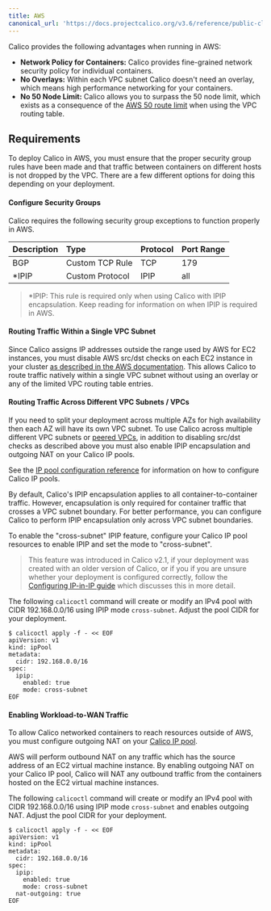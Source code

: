 ```yaml
---
title: AWS
canonical_url: 'https://docs.projectcalico.org/v3.6/reference/public-cloud/aws'
---
```


Calico provides the following advantages when running in AWS:

- **Network Policy for Containers:** Calico provides fine-grained network security policy for individual containers.
- **No Overlays:** Within each VPC subnet Calico doesn't need an overlay, which means high performance networking for your containers.
- **No 50 Node Limit:** Calico allows you to surpass the 50 node limit, which exists as a consequence of the [AWS 50 route limit](http://docs.aws.amazon.com/AmazonVPC/latest/UserGuide/VPC_Appendix_Limits.html#vpc-limits-route-tables) when using the VPC routing table.

## Requirements

To deploy Calico in AWS, you must ensure that the proper security group rules
have been made and that traffic between containers on different hosts is not
dropped by the VPC. There are a few different options for doing this depending
on your deployment.

#### Configure Security Groups

Calico requires the following security group exceptions to function properly
in AWS.

| Description      | Type            | Protocol | Port Range |
|:-----------------|:----------------|:---------|:-----------|
| BGP              | Custom TCP Rule | TCP      | 179        |
| \*IPIP           | Custom Protocol | IPIP     | all        |

>\*IPIP: This rule is required only when using Calico with IPIP encapsulation.
Keep reading for information on when IPIP is required in AWS.

#### Routing Traffic Within a Single VPC Subnet

Since Calico assigns IP addresses outside the range used by AWS for EC2 instances, you must disable AWS src/dst
checks on each EC2 instance in your cluster
[as described in the AWS documentation](http://docs.aws.amazon.com/AmazonVPC/latest/UserGuide/VPC_NAT_Instance.html#EIP_Disable_SrcDestCheck).  This
allows Calico to route traffic natively within a single VPC subnet without using an overlay or any of the limited VPC routing table entries.

#### Routing Traffic Across Different VPC Subnets / VPCs

If you need to split your deployment across multiple AZs for high availability then each AZ will have its own VPC subnet.  To
use Calico across multiple different VPC subnets or [peered VPCs](http://docs.aws.amazon.com/AmazonVPC/latest/UserGuide/vpc-peering.html),
in addition to disabling src/dst checks as described above you must also enable IPIP encapsulation and outgoing NAT
on your Calico IP pools.

See the [IP pool configuration reference]({{site.baseurl}}/{{page.version}}/reference/calicoctl/resources/ippool)
for information on how to configure Calico IP pools.

By default, Calico's IPIP encapsulation applies to all container-to-container traffic.  However,
encapsulation is only required for container traffic that crosses a VPC subnet boundary.  For better
performance, you can configure Calico to perform IPIP encapsulation only across VPC subnet boundaries.

To enable the "cross-subnet" IPIP feature, configure your Calico IP pool resources
to enable IPIP and set the mode to "cross-subnet".

> This feature was introduced in Calico v2.1, if your deployment was created with 
> an older version of Calico, or if you if you are unsure whether your deployment 
> is configured correctly, follow the [Configuring IP-in-IP guide]({{site.baseurl}}/{{page.version}}/usage/configuration/ip-in-ip)
> which discusses this in more detail.

The following `calicoctl` command will create or modify an IPv4 pool with
CIDR 192.168.0.0/16 using IPIP mode `cross-subnet`. Adjust the pool CIDR for your deployment.

```
$ calicoctl apply -f - << EOF
apiVersion: v1
kind: ipPool
metadata:
  cidr: 192.168.0.0/16
spec:
  ipip:
    enabled: true
    mode: cross-subnet
EOF
```

#### Enabling Workload-to-WAN Traffic

To allow Calico networked containers to reach resources outside of AWS,
you must configure outgoing NAT on your [Calico IP pool]({{site.baseurl}}/{{page.version}}/reference/calicoctl/resources/ippool).

AWS will perform outbound NAT on any traffic which has the source address of an EC2 virtual
machine instance.  By enabling outgoing NAT on your Calico IP pool, Calico will
NAT any outbound traffic from the containers hosted on the EC2 virtual machine instances.

The following `calicoctl` command will create or modify an IPv4 pool with
CIDR 192.168.0.0/16 using IPIP mode `cross-subnet` and enables outgoing NAT.
Adjust the pool CIDR for your deployment.

```
$ calicoctl apply -f - << EOF
apiVersion: v1
kind: ipPool
metadata:
  cidr: 192.168.0.0/16
spec:
  ipip:
    enabled: true
    mode: cross-subnet
  nat-outgoing: true
EOF
```
